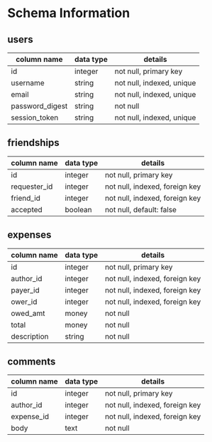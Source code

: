 # Schema Information

## users
column name     | data type | details
----------------|-----------|-----------------------
id              | integer   | not null, primary key
username        | string    | not null, indexed, unique
email           | string    | not null, indexed, unique
password_digest | string    | not null
session_token   | string    | not null, indexed, unique

## friendships
column name     | data type | details
----------------|-----------|-----------------------
id              | integer   | not null, primary key
requester_id    | integer   | not null, indexed, foreign key
friend_id       | integer   | not null, indexed, foreign key
accepted        | boolean   | not null, default: false

## expenses
column name     | data type | details
----------------|-----------|-----------------------
id              | integer   | not null, primary key
author_id       | integer   | not null, indexed, foreign key
payer_id        | integer   | not null, indexed, foreign key
ower_id         | integer   | not null, indexed, foreign key
owed_amt        | money     | not null
total           | money     | not null
description     | string    | not null

## comments
column name     | data type | details
----------------|-----------|-----------------------
id              | integer   | not null, primary key
author_id       | integer   | not null, indexed, foreign key
expense_id      | integer   | not null, indexed, foreign key
body            | text      | not null
